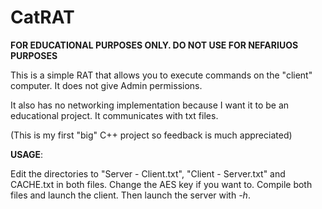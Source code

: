 # CatRAT
<b>FOR EDUCATIONAL PURPOSES ONLY. DO NOT USE FOR NEFARIUOS PURPOSES</b>

This is a simple RAT that allows you to execute commands on the "client" computer.
It does not give Admin permissions.

It also has no networking implementation because I want it to be an educational project.
It communicates with txt files.

(This is my first "big" C++ project so feedback is much appreciated)



<b>USAGE</b>:

Edit the directories to "Server - Client.txt", "Client - Server.txt" and CACHE.txt in both files.
Change the AES key if you want to.
Compile both files and launch the client.
Then launch the server with <i>-h</i>.
